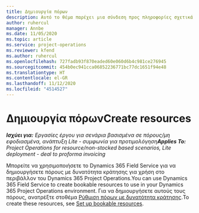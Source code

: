 ```yaml
---
title: Δημιουργία πόρων
description: Αυτό το θέμα παρέχει μια σύνδεση προς πληροφορίες σχετικά με τον τρόπο δημιουργίας πόρων με δυνατότητα κράτησης.
author: ruhercul
manager: Annbe
ms.date: 11/05/2020
ms.topic: article
ms.service: project-operations
ms.reviewer: kfend
ms.author: ruhercul
ms.openlocfilehash: 727fadb93f870eaded60e060d6b4c981ce276945
ms.sourcegitcommit: 454b0ec941cca06852236771bc77dc1651f94e48
ms.translationtype: HT
ms.contentlocale: el-GR
ms.lasthandoff: 11/12/2020
ms.locfileid: "4514527"
---
```

# <a name="create-resources"></a><span data-ttu-id="c57b8-103">Δημιουργία πόρων</span><span class="sxs-lookup"><span data-stu-id="c57b8-103">Create resources</span></span>

<span data-ttu-id="c57b8-104">_**Ισχύει για:** Εργασίες έργου για σενάρια βασισμένα σε πόρους/μη εφοδιασμένα, ανάπτυξη Lite - συμφωνία για προτιμολόγηση_</span><span class="sxs-lookup"><span data-stu-id="c57b8-104">_**Applies To:** Project Operations for resource/non-stocked based scenarios, Lite deployment - deal to proforma invoicing_</span></span>

<span data-ttu-id="c57b8-105">Μπορείτε να χρησιμοποιήσετε το Dynamics 365 Field Service για να δημιουργήσετε πόρους με δυνατότητα κράτησης για χρήση στο περιβάλλον του Dynamics 365 Project Operations.</span><span class="sxs-lookup"><span data-stu-id="c57b8-105">You can use Dynamics 365 Field Service to create bookable resources to use in your Dynamics 365 Project Operations environment.</span></span> <span data-ttu-id="c57b8-106">Για να δημιουργήσετε αυτούς τους πόρους, ανατρέξτε στοθέμα  [Ρύθμιση πόρων με δυνατότητα κράτησης](https://docs.microsoft.com/dynamics365/field-service/set-up-bookable-resources).</span><span class="sxs-lookup"><span data-stu-id="c57b8-106">To create these resources, see [Set up bookable resources](https://docs.microsoft.com/dynamics365/field-service/set-up-bookable-resources).</span></span>
